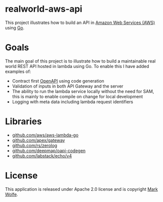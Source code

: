 # realworld-aws-api

This project illustrates how to build an API in [Amazon Web Services (AWS)](https://aws.amazon.com/) using [Go](https://golang.org).

# Goals

The main goal of this project is to illustrate how to build a maintainable real world REST API hosted in lambda using Go. To enable this I have added examples of:

* Contract first [OpenAPI](https://swagger.io/specification/) using code generation
* Validation of inputs in both API Gateway and the server
* The ability to run the lambda service locally without the need for SAM, this is mainly to enable compile on change for local development
* Logging with meta data including lambda request identifiers 

# Libraries

* [github.com/aws/aws-lambda-go](https://github.com/aws/aws-lambda-go)
* [github.com/apex/gateway](https://github.com/apex/gateway)
* [github.com/rs/zerolog](https://github.com/rs/zerolog)
* [github.com/deepmap/oapi-codegen](https://github.com/deepmap/oapi-codegen)
* [github.com/labstack/echo/v4](https://github.com/labstack/echo/v4)

# License

This application is released under Apache 2.0 license and is copyright [Mark Wolfe](https://www.wolfe.id.au).